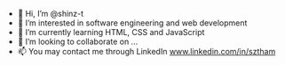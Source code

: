 - 👋 Hi, I’m @shinz-t
- 👀 I’m interested in software engineering and web development
- 🌱 I’m currently learning HTML, CSS and JavaScript
- 💞️ I’m looking to collaborate on ...
- 📫 You may contact me through LinkedIn www.linkedin.com/in/sztham

<!---
shinz-t/shinz-t is a ✨ special ✨ repository because its `README.md` (this file) appears on your GitHub profile.
You can click the Preview link to take a look at your changes.
--->

